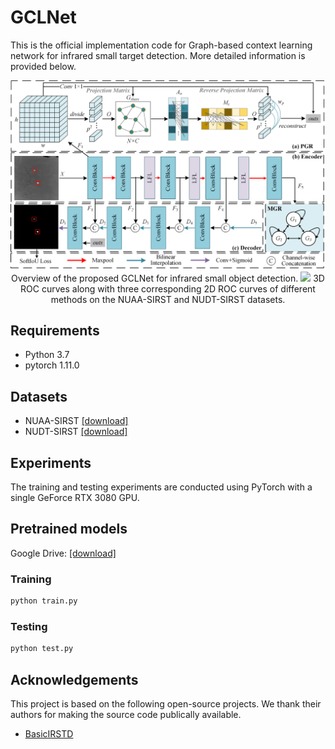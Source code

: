 # GCLNet
This is the official implementation code for Graph-based context learning network for infrared small target detection. More detailed information is provided below.
<div align="center">
  <img src="./images/OA.png">
  Overview of the proposed GCLNet for infrared small object detection.
  <img src="./images/3DROC.png">
  3D ROC curves along with three corresponding 2D ROC curves of different methods on the NUAA-SIRST and NUDT-SIRST datasets.
</div>


## Requirements
* Python 3.7
* pytorch 1.11.0

## Datasets
* NUAA-SIRST [[download]](https://github.com/YimianDai/sirst)
* NUDT-SIRST [[download]](https://github.com/YeRen123455/Infrared-Small-Target-Detection)

## Experiments
The training and testing experiments are conducted using PyTorch with a single GeForce RTX 3080 GPU.

## Pretrained models
Google Drive: [[download]](https://drive.google.com/drive/folders/1121Lw6sCxflmFHe1mobThdHR-8N4vJoe?usp=sharing)

### Training
```python  
python train.py  
```

### Testing
```python  
python test.py  
```

## Acknowledgements
This project is based on the following open-source projects. We thank their authors for making the source code publically available.
  * [BasicIRSTD](https://github.com/XinyiYing/BasicIRSTD)
